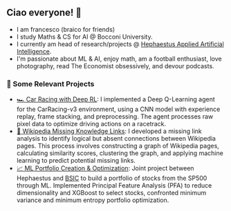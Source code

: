 
## Ciao everyone! 👋
 - I am francesco (braico for friends)
 - I study Maths & CS for AI @ Bocconi University. 
- I currently am head of research/projects @ [Hephaestus Applied Artificial Intelligence](https://github.com/Hephaestus-AI-Association). 
- I'm passionate about ML & AI, enjoy math, am a football enthusiast, love photography, read The Economist obsessively, and devour podcasts.

### 📌 Some Relevant Projects 
- [🏎️ Car Racing with Deep RL](https://github.com/francescobraicovich/Car-Racing-Deep-RL): I implemented a Deep Q-Learning agent for the CarRacing-v3 environment, using a CNN model with experience replay, frame stacking, and preprocessing. The agent processes raw pixel data to optimize driving actions on a racetrack.
- [🔗 Wikipedia Missing Knowledge Links](https://github.com/francescobraicovich/Missing_Knowledge_Links_WIkipedia): I developed a missing link analysis to identify logical but absent connections between Wikipedia pages. This process involves constructing a graph of Wikipedia pages, calculating similarity scores, clustering the graph, and applying machine learning to predict potential missing links.
- [📈 ML Portfolio Creation & Optimization](https://github.com/BSIC/bsic_hephaestus_paper): Joint project between Hephaestus and [BSIC](https://bsic.it) to build a portfolio of stocks from the SP500 through ML. Implemented Principal Feature Analysis (PFA) to reduce dimensionality and XGBoost to select stocks, confronted minimum variance and minimum entropy portfolio optimization.

